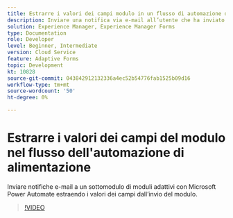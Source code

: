 ```yaml
---
title: Estrarre i valori dei campi modulo in un flusso di automazione di alimentazione
description: Inviare una notifica via e-mail all’utente che ha inviato il modulo in un flusso di lavoro Microsoft Power Automate
solution: Experience Manager, Experience Manager Forms
type: Documentation
role: Developer
level: Beginner, Intermediate
version: Cloud Service
feature: Adaptive Forms
topic: Development
kt: 10828
source-git-commit: 043842912132336a4ec52b54776fab1525b09d16
workflow-type: tm+mt
source-wordcount: '50'
ht-degree: 0%

---
```


# Estrarre i valori dei campi del modulo nel flusso dell&#39;automazione di alimentazione

Inviare notifiche e-mail a un sottomodulo di moduli adattivi con Microsoft Power Automate estraendo i valori dei campi dall’invio del modulo.

>[!VIDEO](https://video.tv.adobe.com/v/345957/?quality=12&learn=on)
